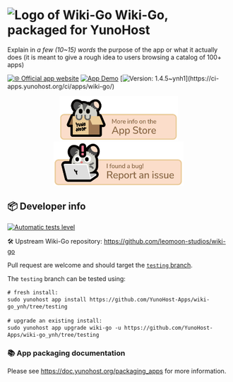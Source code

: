 <!--
N.B.: This README was automatically generated by <https://github.com/YunoHost/apps_tools/blob/main/readme_generator>
It shall NOT be edited by hand.
-->

<h1>
  <img src="https://raw.githubusercontent.com/YunoHost/apps/main/logos/wiki-go.png" width="32px" alt="Logo of Wiki-Go">
  Wiki-Go, packaged for YunoHost
</h1>

Explain in *a few (10~15) words* the purpose of the app or what it actually does (it is meant to give a rough idea to users browsing a catalog of 100+ apps)

[![🌐 Official app website](https://img.shields.io/badge/Official_app_website-darkgreen?style=for-the-badge)](https://example.com)
[![App Demo](https://img.shields.io/badge/App_Demo-blue?style=for-the-badge)](https://demo.example.com)
[![Version: 1.4.5~ynh1](https://img.shields.io/badge/Version-1.4.5~ynh1-rgba(0,150,0,1)?style=for-the-badge)](https://ci-apps.yunohost.org/ci/apps/wiki-go/)

<div align="center">
<a href="https://apps.yunohost.org/app/wiki-go"><img height="100px" src="https://github.com/YunoHost/yunohost-artwork/raw/refs/heads/main/badges/neopossum-badges/badge_more_info_on_the_appstore.svg"/></a>
<a href="https://github.com/YunoHost-Apps/wiki-go_ynh/issues"><img height="100px" src="https://github.com/YunoHost/yunohost-artwork/raw/refs/heads/main/badges/neopossum-badges/badge_report_an_issue.svg"/></a>
</div>

## 📦 Developer info

[![Automatic tests level](https://apps.yunohost.org/badge/cilevel/wiki-go)](https://ci-apps.yunohost.org/ci/apps/wiki-go/)

🛠️ Upstream Wiki-Go repository: <https://github.com/leomoon-studios/wiki-go>

Pull request are welcome and should target the [`testing` branch](https://github.com/YunoHost-Apps/wiki-go_ynh/tree/testing).

The `testing` branch can be tested using:
```
# fresh install:
sudo yunohost app install https://github.com/YunoHost-Apps/wiki-go_ynh/tree/testing

# upgrade an existing install:
sudo yunohost app upgrade wiki-go -u https://github.com/YunoHost-Apps/wiki-go_ynh/tree/testing
```

### 📚 App packaging documentation

Please see <https://doc.yunohost.org/packaging_apps> for more information.